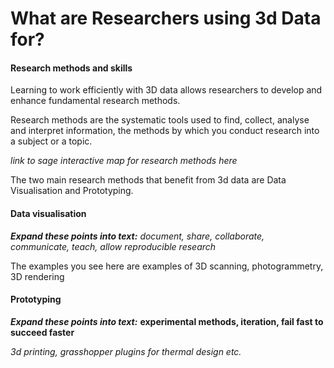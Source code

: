 # What are Researchers using 3d Data for?

#### Research methods and skills

Learning to work efficiently with 3D data allows researchers to develop and enhance fundamental research methods.

Research methods are the systematic tools used to find, collect, analyse and interpret information, the methods by which you conduct research into a subject or a topic.

_link to sage interactive map for research methods here_  
  
The two main research methods that benefit from 3d data are Data Visualisation and Prototyping.



#### Data visualisation

_**Expand these points into text:** document, share, collaborate, communicate, teach, allow reproducible research_

  
The examples you see here are examples of 3D scanning, photogrammetry, 3D rendering

#### Prototyping

_**Expand these points into text:**_ **experimental methods, iteration, fail fast to succeed faster**

_3d printing, grasshopper plugins for thermal design etc._



